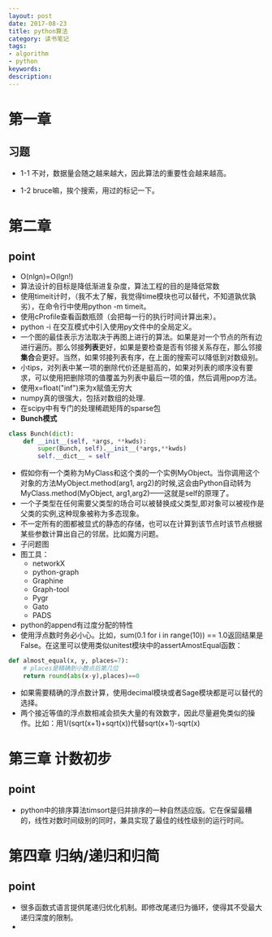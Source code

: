 ```yaml
---
layout: post
date: 2017-08-23
title: python算法
category: 读书笔记
tags: 
- algorithm 
- python
keywords: 
description: 
---
```


# 第一章
## 习题
- 1-1 不对，数据量会随之越来越大，因此算法的重要性会越来越高。

- 1-2 bruce嘛，挨个搜索，用过的标记一下。

# 第二章
## point
- O(nlgn)=O(lgn!)
- 算法设计的目标是降低渐进复杂度，算法工程的目的是降低常数
- 使用timeit计时，（我不太了解，我觉得time模块也可以替代，不知道孰优孰劣），在命令行中使用python -m timeit。
- 使用cProfile查看函数瓶颈（会把每一行的执行时间计算出来）。
- python -i 在交互模式中引入使用py文件中的全局定义。
- 一个图的最佳表示方法取决于再图上进行的算法。如果是对一个节点的所有边进行遍历。那么邻接**列表**更好，如果是要检查是否有邻接关系存在，那么邻接**集合**会更好。当然，如果邻接列表有序，在上面的搜索可以降低到对数级别。
- 小tips，对列表中某一项的删除代价还是挺高的，如果对列表的顺序没有要求，可以使用把删除项的值覆盖为列表中最后一项的值，然后调用pop方法。
- 使用x=float("inf")来为x赋值无穷大
- numpy真的很强大，包括对数组的处理.
- 在scipy中有专门的处理稀疏矩阵的sparse包
- **Bunch模式**

```python
class Bunch(dict):
	def __init__(self, *args, **kwds):
    	super(Bunch, self).__init__(*args,**kwds)
        self.__dict__ = self
```

- 假如你有一个类称为MyClass和这个类的一个实例MyObject。当你调用这个对象的方法MyObject.method(arg1, arg2)的时候,这会由Python自动转为MyClass.method(MyObject, arg1,arg2)——这就是self的原理了。
- 一个子类型在任何需要父类型的场合可以被替换成父类型,即对象可以被视作是父类的实例,这种现象被称为多态现象。
- 不一定所有的图都被显式的静态的存储，也可以在计算到该节点时该节点根据某些参数计算出自己的邻居。比如魔方问题。
- 子问题图
- 图工具：
	- networkX
	- python-graph
	- Graphine
	- Graph-tool
	- Pygr
	- Gato
	- PADS
- python的append有过度分配的特性
- 使用浮点数时务必小心。比如，sum(0.1 for i in range(10)) == 1.0返回结果是False。在这里可以使用类似unitest模块中的assertAmostEqual函数：
```python
def almost_equal(x, y, places=7):
	# places是精确到小数点后第几位
    return round(abs(x-y),places)==0
```

- 如果需要精确的浮点数计算，使用decimal模块或者Sage模块都是可以替代的选择。
- 两个接近等值的浮点数相减会损失大量的有效数字，因此尽量避免类似的操作。比如：用1/(sqrt(x+1)+sqrt(x))代替sqrt(x+1)-sqrt(x)

# 第三章 计数初步
## point
- python中的排序算法timsort是归并排序的一种自然适应版。它在保留最糟的，线性对数时间级别的同时，兼具实现了最佳的线性级别的运行时间。

# 第四章 归纳/递归和归简
## point
- 很多函数式语言提供尾递归优化机制。即修改尾递归为循环，使得其不受最大递归深度的限制。
- 
